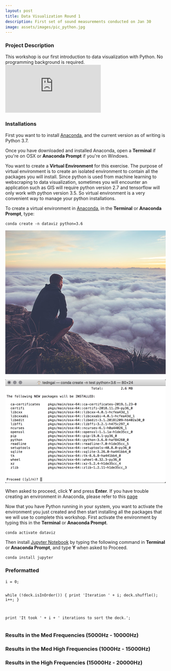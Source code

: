 ```yaml
---
layout: post
title: Data Visualization Round 1
description: First set of sound measurements conducted on Jan 30
image: assets/images/pic_python.jpg
---
```

<h3>Project Description</h3>
This workshop is our first introduction to data visualization with Python. No programming background is required.

<iframe frameborder="0" scrolling="no" src="https://plot.ly/~tngai/6.embed"></iframe>

<h3>Installations</h3>
<p>
First you want to to install <a href="https://www.anaconda.com/distribution/">Anaconda</a>, and the current version as of writing is Python 3.7.</p>

<p>Once you have downloaded and installed Anaconda, open a <b>Terminal</b> if you're on OSX or <b>Anaconda Prompt</b> if you're on Windows.</p>

<p>You want to create a <b>Virtual Environment</b> for this exercise. The purpose of virtual environment is to create an isolated environment to contain all the packages you will install. Since python is used from machine learning to webscraping to data visualization, sometimes you will encounter an application such as GIS will require python version 2.7 and tensorflow will only work with python version 3.5. So virtual environment is a very convenient way to manage your python installations.</p>

<p>To create a virtual environment in <a href="https://www.anaconda.com/distribution/">Anaconda</a>, in the <b>Terminal</b> or <b>Anaconda Prompt</b>, type:</p>
<pre><code>conda create -n dataviz python=3.6
</code></pre>

<section id="one">
    <a href="generic.html" class="image">
        <img src="assets/images/pic08.jpg" alt="" data-position="center center" />
    </a>
</section>

![Screen Cap](https://raw.githubusercontent.com/tedngai/itlworkshops/master/assets/images/pic_anaconda_env.jpg)

<p>When asked to proceed, click <b>Y</b> and press <b>Enter</b>. If you have trouble creating an environment in Anaconda, please refer to this <a href="https://conda.io/projects/conda/en/latest/user-guide/tasks/manage-environments.html">page</a> </p>

<p>Now that you have Python running in your system, you want to activate the environment you just created and then start installing all the packages that we will use to complete this workshop. First activate the environment by typing this in the <b>Terminal</b> or <b>Anaconda Prompt</b>.</p>

<pre><code>conda activate dataviz
</code></pre>

<p>Then install <a href="https://jupyter.org/index.html">Jupyter Notebook</a> by typing the following command in <b>Terminal</b> or <b>Anaconda Prompt</b>, and type <b>Y</b> when asked to Proceed.</p>

<pre><code>conda install jupyter
</code></pre>



<!-- Preformatted Code -->
<h3>Preformatted</h3>
<pre><code>i = 0;

while (!deck.isInOrder()) {
    print 'Iteration ' + i;
    deck.shuffle();
    i++;
}

print 'It took ' + i + ' iterations to sort the deck.';
</code></pre>

<h3 id="content">Results in the Med Frequencies (5000Hz - 10000Hz)</h3>


<h3 id="content">Results in the Med High Frequencies (1000Hz - 15000Hz)</h3>


<h3 id="content">Results in the High Frequencies (15000Hz - 20000Hz)</h3>

